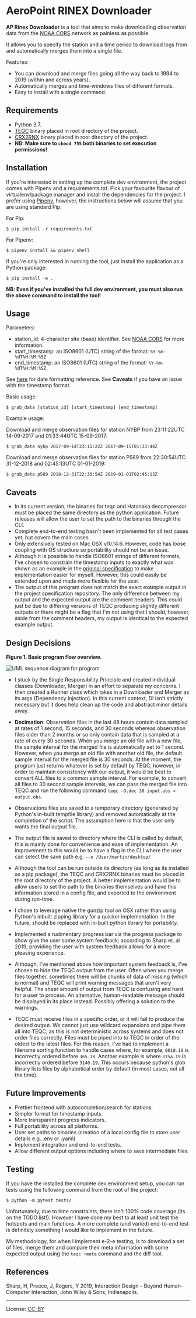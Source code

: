 # AeroPoint RINEX Downloader

**AP Rinex Downloader** is a tool that aims to make downloading observation data from the [NOAA CORS](http://geodesy.noaa.gov/CORS/) network as painless as possible.

It allows you to specify the station and a time period to download logs from and automatically merges them into a single file.

Features:

- You can download and merge files going all the way back to 1994 to 2019 (within and across years).
- Automatically merges and time-windows files of different formats.
- Easy to install with a single command.

## Requirements

- Python 3.7.
- [TEQC](https://www.unavco.org/software/data-processing/teqc/teqc.html) binary placed in root directory of the project.
- [CRX2RNX](http://terras.gsi.go.jp/ja/crx2rnx.html) binary placed in root directory of the project.
- **NB: Make sure to `chmod 755` both binaries to set execution permissions!**

## Installation

If you're interested in setting up the complete dev environment, the project comes with Pipenv and a requirements.txt. Pick your favourite flavour of virtualenv/package manager and install the dependencies for the project. I prefer using [Pipenv](https://github.com/pypa/pipenv), however, the instructions below will assume that you are using standard Pip.

For Pip:

`$ pip install -r requirements.txt`

For Pipenv:

`$ pipenv install && pipenv shell`

If you're only interested in running the tool, just install the application as a Python package:

`$ pip install -e .`

**NB: Even if you've installed the full dev environment, you must also run the above command to install the tool!**

## Usage

Parameters:

- station_id: 4-character site (base) identifier. See [NOAA CORS](http://geodesy.noaa.gov/CORS/) for more information.
- start_timestamp: an ISO8601 (UTC) string of the format: `%Y-%m-%dT%H:%M:%SZ`
- end_timestamp: an ISO8601 (UTC) string of the format: `%Y-%m-%dT%H:%M:%SZ`

See [here](http://strftime.org/) for date formatting reference. See **Caveats** if you have an issue with the timestamp format.

Basic usage:

`$ grab_data [station_id] [start_timestamp] [end_timestamp]`

Example usage:

Download and merge observation files for station NYBP from 23:11:22UTC 14-09-2017 and 01:33:44UTC 15-09-2017:

`$ grab_data nybp 2017-09-14T23:11:22Z 2017-09-15T01:33:44Z`

Download and merge observation files for station P589 from 22:30:54UTC 31-12-2018 and 02:45:13UTC 01-01-2019:

`$ grab_data p589 2018-12-31T22:30:54Z 2019-01-01T02:45:13Z`

## Caveats

- In its current version, the binaries for teqc and Hatanaka decompressor must be placed the same directory as the python application. Future releases will allow the user to set the path to the binaries through the CLI.
- Complete end-to-end testing hasn't been implemented for all test cases yet, but covers the main cases.
- Only extensively tested on Mac OSX v10.14.6. However, code has loose coupling with OS structure so portability should not be an issue.
- Although it is possible to handle ISO8601 strings of different formats, I've chosen to constrain the timestamp inputs to exactly what was shown as an example in the [original specification](https://github.com/PropellerAero/aeropoint-programming-challenge) to make implementation easier for myself. However, this could easily be extended upon and made more flexible for the user.
- The output of this program does not match the exact example output in the project specification repository. The only difference between my output and the expected output are the comment headers. This could just be due to differing versions of TEQC producing slightly different outputs or there might be a flag that I'm not using that I should, however, aside from the comment headers, my output is identical to the expected example output.

## Design Decisions

**Figure 1. Basic program flow overview.**

![UML sequence diagram for program](https://imgur.com/a/Qs9xmbB)

- I stuck by the Single Responsibility Principle and created individual classes (Downloader, Merger) in an effort to separate my concerns. I then created a Runner class which takes in a Downloader and Merger as its args (Dependency Injection). In this current context, DI isn't strictly necessary but it does help clean up the code and abstract minor details away.

- **Decimation**: Observation files in the last 48 hours contain data sampled at rates of 1 second, 15 seconds, and 30 seconds whereas observation files older than 2 months or so only contain data that is sampled at a rate of every 30 seconds. When you merge an old file with a new file, the sample interval for the merged file is automatically set to 1 second. However, when you merge an old file with another old file, the default sample interval for the merged file is 30 seconds. At the moment, the program just returns whatever is set by default by TEQC, however, in order to maintain consistency with our output, it would be best to convert ALL files to a common sample interval. For example, to convert all files to 30 second sample intervals, we can pass the merged file into TEQC and run the following command `teqc -O.dec 30 input.obs > output.obs`.

- Observations files are saved to a temporary directory (generated by Python's in-built tempfile library) and removed automatically at the completion of the script. The assumption here is that the user only wants the final output file.

- The output file is saved to directory where the CLI is called by default, this is mainly done for convenience and ease of implementation. An improvement to this would be to have a flag in the CLI where the user can select the save path e.g. `--o /User/martin/desktop/`

- Although the tool can be run outside its directory (as long as its installed as a pip package), the TEQC and CRX2RNX binaries must be placed in the root directory of the project. A better implementation would be to allow users to set the path to the binaries themselves and have this information stored in a config file, and exported to the environment during run-time.

- I chose to leverage native the gunzip tool on OSX rather than using Python's inbuilt zipping library for a quicker implementation. In the future, should be replaced with in-built python library for portability.

- Implemented a rudimentary progress bar via the progress package to show give the user some system feedback; according to Sharp et. al 2019, providing the user with system feedback allows for a more pleasing experience.

- Although, I've mentioned above how important system feedback is, I've chosen to hide the TEQC output from the user. Often when you merge files together, sometimes there will be chunks of data of missing (which is normal) and TEQC will print warning messages that aren't very helpful. The sheer amount of output from TEQC is confusing and hard for a user to process. An alternative, human-readable message should be displayed in its place instead. Possibly offering a solution to the warnings.

- TEQC must receive files in a specific order, or it will fail to produce the desired output. We cannot just use wildcard expansions and pipe them all into TEQC, as this is not deterministic across systems and does not order files correctly. Files must be piped into to TEQC in order of the oldest to the latest files. For this reason, I've had to implement a filename sorting function to handle cases where, for example, `0010.19` is incorrectly ordered before `365.18`. Another example is where `315a.19` is incorrectly ordered before `3140.19`. This occurs because python's glob library lists files by alphabetical order by default (in most cases, not all the time).

## Future Improvements

- Prettier frontend with autocompletion/search for stations.
- Simpler format for timestamp inputs.
- More transparent progress indicators.
- Full portability across all platforms.
- User set paths to binaries (creation of a local config file to store user details e.g. .env or .yaml)
- Implement integration and end-to-end tests.
- Allow different output options including where to save intermediate files.

## Testing

If you have the installed the complete dev environment setup, you can run tests using the following command from the root of the project:

`$ python -m pytest tests/`

Unfortunately, due to time constraints, there isn't 100% code coverage (its on the TODO list!). However I have done my best to at least unit test the hotspots and main functions. A more complete (and varied) end-to-end test is definitely something I would like to implement in the future.

My methodology, for when I implement e-2-e testing, is to download a set of files, merge them and compare their meta information with some expected output using the `teqc +meta` command and the diff tool.

## References

Sharp, H, Preece, J, Rogers, Y 2019, Interaction Design – Beyond Human-Computer Interaction, John Wiley & Sons, Indianapolis.

---

License: [CC-BY](https://creativecommons.org/licenses/by/3.0/)
